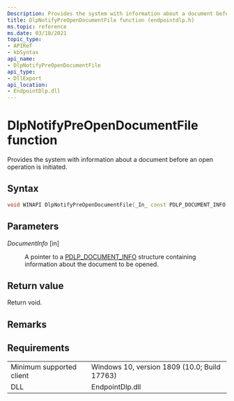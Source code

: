 ```yaml
---
Description: Provides the system with information about a document before an open operation is initiated.
title: DlpNotifyPreOpenDocumentFile function (endpointdlp.h)
ms.topic: reference
ms.date: 03/18/2021
topic_type: 
- APIRef
- kbSyntax
api_name: 
- DlpNotifyPreOpenDocumentFile
api_type: 
- DllExport
api_location: 
- EndpointDlp.dll
---
```


# DlpNotifyPreOpenDocumentFile function

Provides the system with information about a document before an open operation is initiated.

## Syntax


```C++
void WINAPI DlpNotifyPreOpenDocumentFile(_In_ const PDLP_DOCUMENT_INFO DocumentInfo);
```



## Parameters

<dl> <dt>

*DocumentInfo* \[in\]
</dt> <dd>

A pointer to a [PDLP_DOCUMENT_INFO](endpointdlp-dlp_document_info.md) structure containing information about the document to be opened.

</dd> </dl>


## Return value

Return void.

## Remarks


## Requirements



|                                     |                                                                                         |
|-------------------------------------|-----------------------------------------------------------------------------------------|
| Minimum supported client<br/> | Windows 10, version 1809 (10.0; Build 17763)           |
| DLL<br/>                      | EndpointDlp.dll |